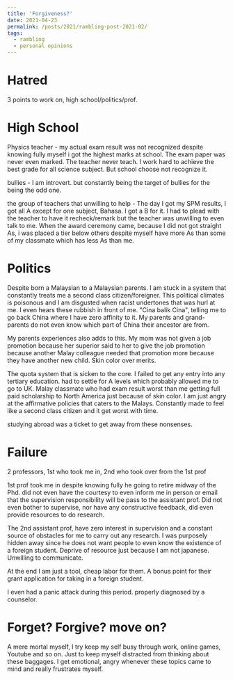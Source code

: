 ```yaml
---
title: 'Forgiveness?'
date: 2021-04-23
permalink: /posts/2021/rambling-post-2021-02/
tags:
  - rambling
  - personal opinions
---
```


Hatred
======
3 points to work on, high school/politics/prof. 


High School
=====
Physics teacher - my actual exam result was not recognized despite knowing fully myself i got the highest marks at school. The exam paper was never even marked. The teacher never teach. I work hard to achieve the best grade for all science subject. But school choose not recognize it.

bullies - I am introvert. but constantly being the target of bullies for the being the odd one.

the group of teachers that unwilling to help - The day I got my SPM results, I got all A except for one subject, Bahasa. I got a B for it. I had to plead with the teacher to have it recheck/remark but the teacher was unwilling to even talk to me. When the award ceremony came, because I did not got straight As, i was placed a tier below others despite myself have more As than some of my classmate which has less As than me. 

Politics
=====
Despite born a Malaysian to a Malaysian parents. I am stuck in a system that constantly treats me a second class citizen/foreigner. This political climates is poisonous and I am disgusted when racist undertones that was hurl at me. I even hears these rubbish in front of me. "Cina balik Cina", telling me to go back China where I have zero affinity to it. My parents and grand-parents do not even know which part of China their ancestor are from. 

My parents experiences also adds to this. My mom was not given a job promotion because her superior said to her to give the job promotion because another Malay colleague needed that promotion more because they have another new child. Skin color over merits.

The quota system that is sicken to the core. I failed to get any entry into any tertiary education. had to settle for A levels which probably allowed me to go to UK. Malay classmate who had exam result worst than me getting full paid scholarship to North America just because of skin color. I am just angry at the affirmative policies that caters to the Malays. Constantly made to feel like a second class citizen and it get worst with time.

studying abroad was a ticket to get away from these nonsenses. 

Failure
=====
2 professors, 1st who took me in, 2nd who took over from the 1st prof

1st prof took me in despite knowing fully he going to retire midway of the Phd. did not even have the courtesy to even inform me in person or email that the supervision responsibility will be pass to the assistant prof. Did not even bother to supervise, nor have any constructive feedback, did even provide resources to do research.

The 2nd assistant prof, have zero interest in supervision and a constant source of obstacles for me to carry out any research. I was purposely hidden away since he does not want people to even know the existence of a foreign student. Deprive of resource just because I am not japanese. Unwilling to communicate. 

At the end I am just a tool, cheap labor for them. A bonus point for their grant application for taking in a foreign student.

I even had a panic attack during this period. properly diagnosed by a counselor. 

Forget? Forgive? move on?
====
A mere mortal myself, I try keep my self busy through work, online games, Youtube and so on. Just to keep myself distracted from thinking about these baggages. I get emotional, angry whenever these topics came to mind and really frustrates myself.
